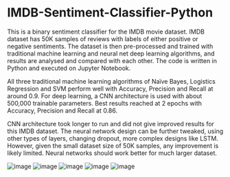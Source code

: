 # IMDB-Sentiment-Classifier-Python

This is a binary sentiment classifier for the IMDB movie dataset.  IMDB dataset has 50K samples of reviews with labels of either positive or negative sentiments.  The dataset is then pre-processed and trained with traditional machine learning and neural net deep learning algorithms, and results are analysed and compared with each other.  The code is written in Python and executed on Jupyter Notebook.

All three traditional machine learning algorithms of Naïve Bayes, Logistics Regression and SVM perform well with Accuracy, Precision and Recall at around 0.9.  For deep learning, a CNN architecture is used with about 500,000 trainable parameters. Best results reached at 2 epochs with Accuracy, Precision and Recall at 0.86. 

CNN architecture took longer to run and did not give improved results for this IMDB dataset. The neural network design can be further tweaked, using other types of layers, changing dropout, more complex designs like LSTM. However, given the small dataset size of 50K samples, any improvement is likely limited.  Neural networks should work better for much larger dataset. 

![image](https://user-images.githubusercontent.com/88481617/145678804-698eb4aa-a938-4b57-9ffd-df6737ecabb7.png)
![image](https://user-images.githubusercontent.com/88481617/145678812-fd824589-53c8-4053-b843-06aaf69b89d6.png)
![image](https://user-images.githubusercontent.com/88481617/145678823-f26a3624-db10-455b-be6d-90232a3aa802.png)
![image](https://user-images.githubusercontent.com/88481617/145678835-2fea36e4-9042-4f92-a737-270b4ee986cb.png)
![image](https://user-images.githubusercontent.com/88481617/145678870-f256a067-6c13-40e4-a2cb-afab604695e8.png)
